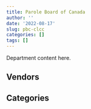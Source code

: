 ```yaml
---
title: Parole Board of Canada
author: ''
date: '2022-08-17'
slug: pbc-clcc
categories: []
tags: []
---
```


<script src="/rmarkdown-libs/htmlwidgets/htmlwidgets.js"></script>
<link href="/rmarkdown-libs/datatables-css/datatables-crosstalk.css" rel="stylesheet" />
<script src="/rmarkdown-libs/datatables-binding/datatables.js"></script>
<script src="/rmarkdown-libs/jquery/jquery-3.6.0.min.js"></script>
<link href="/rmarkdown-libs/dt-core-bootstrap/css/dataTables.bootstrap.min.css" rel="stylesheet" />
<link href="/rmarkdown-libs/dt-core-bootstrap/css/dataTables.bootstrap.extra.css" rel="stylesheet" />
<script src="/rmarkdown-libs/dt-core-bootstrap/js/jquery.dataTables.min.js"></script>
<script src="/rmarkdown-libs/dt-core-bootstrap/js/dataTables.bootstrap.min.js"></script>
<link href="/rmarkdown-libs/crosstalk/css/crosstalk.min.css" rel="stylesheet" />
<script src="/rmarkdown-libs/crosstalk/js/crosstalk.min.js"></script>
<script src="/rmarkdown-libs/htmlwidgets/htmlwidgets.js"></script>
<link href="/rmarkdown-libs/datatables-css/datatables-crosstalk.css" rel="stylesheet" />
<script src="/rmarkdown-libs/datatables-binding/datatables.js"></script>
<script src="/rmarkdown-libs/jquery/jquery-3.6.0.min.js"></script>
<link href="/rmarkdown-libs/dt-core-bootstrap/css/dataTables.bootstrap.min.css" rel="stylesheet" />
<link href="/rmarkdown-libs/dt-core-bootstrap/css/dataTables.bootstrap.extra.css" rel="stylesheet" />
<script src="/rmarkdown-libs/dt-core-bootstrap/js/jquery.dataTables.min.js"></script>
<script src="/rmarkdown-libs/dt-core-bootstrap/js/dataTables.bootstrap.min.js"></script>
<link href="/rmarkdown-libs/crosstalk/css/crosstalk.min.css" rel="stylesheet" />
<script src="/rmarkdown-libs/crosstalk/js/crosstalk.min.js"></script>

Department content here.

## Vendors

<div id="htmlwidget-1" style="width:100%;height:auto;" class="datatables html-widget"></div>
<script type="application/json" data-for="htmlwidget-1">{"x":{"style":"bootstrap","filter":"none","vertical":false,"data":[["<a href=\"/vendors/advanced_business_interiors/\">ADVANCED BUSINESS INTERIORS<\/a>","<a href=\"/vendors/altis_human_resources/\">ALTIS HUMAN RESOURCES<\/a>","<a href=\"/vendors/ari_financial_services/\">ARI FINANCIAL SERVICES<\/a>","<a href=\"/vendors/asokan_business_interiors/\">ASOKAN BUSINESS INTERIORS<\/a>","<a href=\"/vendors/avi_spl_canada/\">AVI SPL CANADA<\/a>","<a href=\"/vendors/bell_canada/\">BELL CANADA<\/a>","<a href=\"/vendors/canada_post/\">CANADA POST<\/a>","<a href=\"/vendors/canadian_corps_of_commissionaires/\">CANADIAN CORPS OF COMMISSIONAIRES<\/a>","<a href=\"/vendors/canon/\">CANON<\/a>","<a href=\"/vendors/charron_human_resources/\">CHARRON HUMAN RESOURCES<\/a>","<a href=\"/vendors/dynabook_canada/\">DYNABOOK CANADA<\/a>","<a href=\"/vendors/federal_express_canada/\">FEDERAL EXPRESS CANADA<\/a>","<a href=\"/vendors/fmc_professionals/\">FMC PROFESSIONALS<\/a>","<a href=\"/vendors/ford_motor_company/\">FORD MOTOR COMPANY<\/a>","<a href=\"/vendors/global_upholstery/\">GLOBAL UPHOLSTERY<\/a>","<a href=\"/vendors/goss_gilroy/\">GOSS GILROY<\/a>","<a href=\"/vendors/grand_toy/\">GRAND TOY<\/a>","<a href=\"/vendors/graybridge_international_consulting/\">GRAYBRIDGE INTERNATIONAL CONSULTING<\/a>","<a href=\"/vendors/haworth/\">HAWORTH<\/a>","<a href=\"/vendors/iron_mountain/\">IRON MOUNTAIN<\/a>","<a href=\"/vendors/language_research_development_group/\">LANGUAGE RESEARCH DEVELOPMENT GROUP<\/a>","<a href=\"/vendors/lumina_it/\">LUMINA IT<\/a>","<a href=\"/vendors/nisha_techonologies/\">NISHA TECHONOLOGIES<\/a>","<a href=\"/vendors/nissan_canada/\">NISSAN CANADA<\/a>","<a href=\"/vendors/pitney_bowes/\">PITNEY BOWES<\/a>","<a href=\"/vendors/r_e_gilmore_investments/\">R E GILMORE INVESTMENTS<\/a>","<a href=\"/vendors/sasktel/\">SASKTEL<\/a>","<a href=\"/vendors/sharp_electronics/\">SHARP ELECTRONICS<\/a>","<a href=\"/vendors/subaru_canada/\">SUBARU CANADA<\/a>","<a href=\"/vendors/telecom_computer_services/\">TELECOM COMPUTER SERVICES<\/a>","<a href=\"/vendors/telus_canada/\">TELUS CANADA<\/a>","<a href=\"/vendors/toshiba_canada/\">TOSHIBA CANADA<\/a>","<a href=\"/vendors/totem_offisource/\">TOTEM OFFISOURCE<\/a>","<a href=\"/vendors/tyco_integrated_fire_security/\">TYCO INTEGRATED FIRE SECURITY<\/a>","<a href=\"/vendors/west_wind_aviation/\">WEST WIND AVIATION<\/a>","<a href=\"/vendors/xerox/\">XEROX<\/a>"],["$  24,997.86",null,null,null,null,"$  32,321.10",null,null,"$  26,289.77",null,null,null,null,null,null,null,"$  12,743.83",null,null,"$  58,520.29",null,null,null,null,null,"$  10,032.14",null,"$   4,546.30","$  60,118.13",null,null,null,null,null,"$  42,777.00","$  63,948.49"],["$  24,553.48",null,null,"$  56,515.37","$  37,160.03","$   8,358.90",null,"$ 149,327.60","$  13,001.08",null,null,null,null,null,"$  23,263.88","$  67,290.60","$  21,581.26",null,"$  19,604.32","$  52,945.86",null,"$  18,362.50",null,"$  27,507.03",null,null,null,"$   2,665.50",null,null,null,"$  15,682.96",null,null,null,"$  58,600.20"],["$  50,262.40",null,"$  30,366.00","$  24,408.68",null,"$  24,943.82","$  39,596.56","$ 167,844.10",null,"$     210.51","$ 105,994.00",null,"$  20,622.50","$ 128,305.80",null,null,null,"$   5,453.81",null,"$  38,091.06",null,"$  18,362.50","$ 148,584.69",null,null,null,null,null,null,null,null,null,"$  23,036.69",null,"$  75,600.00","$  80,650.22"],[null,"$  23,052.00","$  16,191.00",null,null,"$ 262,013.92","$  14,271.90","$ 171,044.01",null,"$  17,682.99","$ 167,658.10","$   3,148.27","$  36,442.50","$  94,884.30",null,null,null,"$  20,629.62",null,"$  43,551.16","$  10,169.50",null,null,null,"$   4,933.74",null,"$  31,500.00",null,null,"$ 234,475.45","$  76,020.00",null,null,"$  10,652.96","$  15,750.00","$  36,731.52"]],"container":"<table class=\"table table-striped table-hover row-border order-column display\">\n  <thead>\n    <tr>\n      <th>Vendor<\/th>\n      <th>2017-2018<\/th>\n      <th>2018-2019<\/th>\n      <th>2019-2020<\/th>\n      <th>2020-2021<\/th>\n    <\/tr>\n  <\/thead>\n<\/table>","options":{"order":[[4,"desc"]],"pageLength":10,"autoWidth":true,"columnDefs":[],"orderClasses":false}},"evals":[],"jsHooks":[]}</script>

## Categories

<div id="htmlwidget-2" style="width:100%;height:auto;" class="datatables html-widget"></div>
<script type="application/json" data-for="htmlwidget-2">{"x":{"style":"bootstrap","filter":"none","vertical":false,"data":[["<a href=\"/categories/1_facilities_and_construction/\">Facilities and construction<\/a>","<a href=\"/categories/10_office_management/\">Office management<\/a>","<a href=\"/categories/2_professional_services/\">Professional services<\/a>","<a href=\"/categories/3_information_technology/\">Information technology<\/a>","<a href=\"/categories/5_transportation_and_logistics/\">Transportation and logistics<\/a>","<a href=\"/categories/6_industrial_products_and_services/\">Industrial products and services<\/a>","<a href=\"/categories/7_travel/\">Travel<\/a>","<a href=\"/categories/8_security_and_protection/\">Security and protection<\/a>","<a href=\"/categories/9_human_capital/\">Human capital<\/a>"],[null,"$         NA","$ 352,820.29","$  94,938.14","$  73,645.53","$  36,602.96","$  80,027.49",null,"$ 115,198.00"],["$  20,342.40","$         NA","$ 570,154.86","$ 166,918.55","$  27,507.03",null,"$   1,498.28","$ 149,327.60","$  46,309.42"],["$  10,761.56","$ 540,198.43","$ 333,865.54","$ 415,174.82","$ 210,020.36",null,"$  80,585.17","$ 167,844.10","$ 170,747.92"],["$  25,245.55","$ 294,247.03","$ 357,833.70","$ 850,017.32","$ 147,408.85","$  55,852.96","$  24,958.46","$ 171,416.04","$  48,643.69"]],"container":"<table class=\"table table-striped table-hover row-border order-column display\">\n  <thead>\n    <tr>\n      <th>Category<\/th>\n      <th>2017-2018<\/th>\n      <th>2018-2019<\/th>\n      <th>2019-2020<\/th>\n      <th>2020-2021<\/th>\n    <\/tr>\n  <\/thead>\n<\/table>","options":{"order":[[4,"desc"]],"pageLength":20,"autoWidth":true,"columnDefs":[],"orderClasses":false,"lengthMenu":[10,20,25,50,100]}},"evals":[],"jsHooks":[]}</script>
